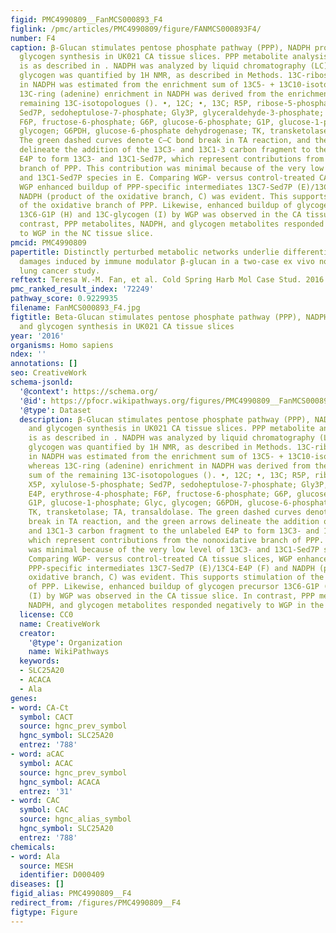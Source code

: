 ```yaml
---
figid: PMC4990809__FanMCS000893_F4
figlink: /pmc/articles/PMC4990809/figure/FANMCS000893F4/
number: F4
caption: β-Glucan stimulates pentose phosphate pathway (PPP), NADPH production, and
  glycogen synthesis in UK021 CA tissue slices. PPP metabolite analysis by IC-FTMS
  is as described in . NADPH was analyzed by liquid chromatography (LC)-FTMS, whereas
  glycogen was quantified by 1H NMR, as described in Methods. 13C-ribose enrichment
  in NADPH was estimated from the enrichment sum of 13C5- + 13C10-isotopologues, whereas
  13C-ring (adenine) enrichment in NADPH was derived from the enrichment sum of the
  remaining 13C-isotopologues (). •, 12C; •, 13C; R5P, ribose-5-phosphate; X5P, xylulose-5-phosphate;
  Sed7P, sedoheptulose-7-phosphate; Gly3P, glyceraldehyde-3-phosphate; E4P, erythrose-4-phosphate;
  F6P, fructose-6-phosphate; G6P, glucose-6-phosphate; G1P, glucose-1-phosphate; Glyc,
  glycogen; G6PDH, glucose-6-phosphate dehydrogenase; TK, transketolase; TA, transaldolase.
  The green dashed curves denote C–C bond break in TA reaction, and the green arrows
  delineate the addition of the 13C3- and 13C1-3 carbon fragment to the unlabeled
  E4P to form 13C3- and 13C1-Sed7P, which represent contributions from the nonoxidative
  branch of PPP. This contribution was minimal because of the very low level of 13C3-
  and 13C1-Sed7P species in E. Comparing WGP- versus control-treated CA tissue slices,
  WGP enhanced buildup of PPP-specific intermediates 13C7-Sed7P (E)/13C4-E4P (F) and
  NADPH (product of the oxidative branch, C) was evident. This supports stimulation
  of the oxidative branch of PPP. Likewise, enhanced buildup of glycogen precursor
  13C6-G1P (H) and 13C-glycogen (I) by WGP was observed in the CA tissue slice. In
  contrast, PPP metabolites, NADPH, and glycogen metabolites responded negatively
  to WGP in the NC tissue slice.
pmcid: PMC4990809
papertitle: Distinctly perturbed metabolic networks underlie differential tumor tissue
  damages induced by immune modulator β-glucan in a two-case ex vivo non-small-cell
  lung cancer study.
reftext: Teresa W.-M. Fan, et al. Cold Spring Harb Mol Case Stud. 2016 Jul;2(4):a000893.
pmc_ranked_result_index: '72249'
pathway_score: 0.9229935
filename: FanMCS000893_F4.jpg
figtitle: Beta-Glucan stimulates pentose phosphate pathway (PPP), NADPH production,
  and glycogen synthesis in UK021 CA tissue slices
year: '2016'
organisms: Homo sapiens
ndex: ''
annotations: []
seo: CreativeWork
schema-jsonld:
  '@context': https://schema.org/
  '@id': https://pfocr.wikipathways.org/figures/PMC4990809__FanMCS000893_F4.html
  '@type': Dataset
  description: β-Glucan stimulates pentose phosphate pathway (PPP), NADPH production,
    and glycogen synthesis in UK021 CA tissue slices. PPP metabolite analysis by IC-FTMS
    is as described in . NADPH was analyzed by liquid chromatography (LC)-FTMS, whereas
    glycogen was quantified by 1H NMR, as described in Methods. 13C-ribose enrichment
    in NADPH was estimated from the enrichment sum of 13C5- + 13C10-isotopologues,
    whereas 13C-ring (adenine) enrichment in NADPH was derived from the enrichment
    sum of the remaining 13C-isotopologues (). •, 12C; •, 13C; R5P, ribose-5-phosphate;
    X5P, xylulose-5-phosphate; Sed7P, sedoheptulose-7-phosphate; Gly3P, glyceraldehyde-3-phosphate;
    E4P, erythrose-4-phosphate; F6P, fructose-6-phosphate; G6P, glucose-6-phosphate;
    G1P, glucose-1-phosphate; Glyc, glycogen; G6PDH, glucose-6-phosphate dehydrogenase;
    TK, transketolase; TA, transaldolase. The green dashed curves denote C–C bond
    break in TA reaction, and the green arrows delineate the addition of the 13C3-
    and 13C1-3 carbon fragment to the unlabeled E4P to form 13C3- and 13C1-Sed7P,
    which represent contributions from the nonoxidative branch of PPP. This contribution
    was minimal because of the very low level of 13C3- and 13C1-Sed7P species in E.
    Comparing WGP- versus control-treated CA tissue slices, WGP enhanced buildup of
    PPP-specific intermediates 13C7-Sed7P (E)/13C4-E4P (F) and NADPH (product of the
    oxidative branch, C) was evident. This supports stimulation of the oxidative branch
    of PPP. Likewise, enhanced buildup of glycogen precursor 13C6-G1P (H) and 13C-glycogen
    (I) by WGP was observed in the CA tissue slice. In contrast, PPP metabolites,
    NADPH, and glycogen metabolites responded negatively to WGP in the NC tissue slice.
  license: CC0
  name: CreativeWork
  creator:
    '@type': Organization
    name: WikiPathways
  keywords:
  - SLC25A20
  - ACACA
  - Ala
genes:
- word: CA-Ct
  symbol: CACT
  source: hgnc_prev_symbol
  hgnc_symbol: SLC25A20
  entrez: '788'
- word: aCAC
  symbol: ACAC
  source: hgnc_prev_symbol
  hgnc_symbol: ACACA
  entrez: '31'
- word: CAC
  symbol: CAC
  source: hgnc_alias_symbol
  hgnc_symbol: SLC25A20
  entrez: '788'
chemicals:
- word: Ala
  source: MESH
  identifier: D000409
diseases: []
figid_alias: PMC4990809__F4
redirect_from: /figures/PMC4990809__F4
figtype: Figure
---
```

